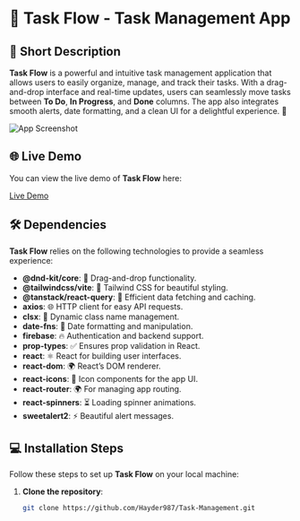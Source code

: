 # 🌟 **Task Flow** - Task Management App

## 📜 Short Description
**Task Flow** is a powerful and intuitive task management application that allows users to easily organize, manage, and track their tasks. With a drag-and-drop interface and real-time updates, users can seamlessly move tasks between **To Do**, **In Progress**, and **Done** columns. The app also integrates smooth alerts, date formatting, and a clean UI for a delightful experience. 🚀

![App Screenshot](./assets/images/screenshot.jpg)

## 🌐 Live Demo

You can view the live demo of **Task Flow** here:

[Live Demo](https://task-management-46972.web.app/) 

## 🛠️ Dependencies

**Task Flow** relies on the following technologies to provide a seamless experience:

- **@dnd-kit/core**: 🧲 Drag-and-drop functionality.
- **@tailwindcss/vite**: 🎨 Tailwind CSS for beautiful styling.
- **@tanstack/react-query**: 🔄 Efficient data fetching and caching.
- **axios**: 🌐 HTTP client for easy API requests.
- **clsx**: 🎯 Dynamic class name management.
- **date-fns**: 📅 Date formatting and manipulation.
- **firebase**: 🔥 Authentication and backend support.
- **prop-types**: ✅ Ensures prop validation in React.
- **react**: ⚛️ React for building user interfaces.
- **react-dom**: 🌍 React’s DOM renderer.
- **react-icons**: 🔲 Icon components for the app UI.
- **react-router**: 🌍 For managing app routing.
- **react-spinners**: ⏳ Loading spinner animations.
- **sweetalert2**: ⚡ Beautiful alert messages.

## 💻 Installation Steps

Follow these steps to set up **Task Flow** on your local machine:

1. **Clone the repository**:

   ```bash
   git clone https://github.com/Hayder987/Task-Management.git
